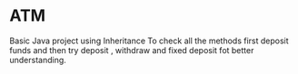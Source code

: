 # ATM
Basic Java project using Inheritance 
To check all the methods first deposit funds and then try deposit , withdraw and fixed deposit fot better understanding.
